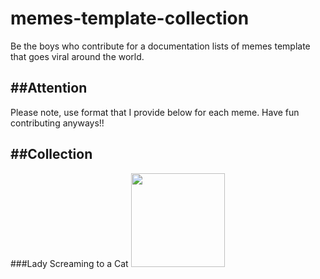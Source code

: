 # memes-template-collection
Be the boys who contribute for a documentation lists of memes template that goes viral around the world.

##Attention
-----------
Please note, use format that I provide below for each meme.
Have fun contributing anyways!!

##Collection
------------
###Lady Screaming to a Cat
<img src="https://knowyourmeme.com/memes/woman-yelling-at-a-cat" width="150px" height="150px">